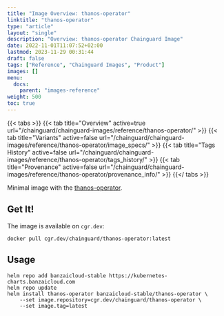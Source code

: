 ```yaml
---
title: "Image Overview: thanos-operator"
linktitle: "thanos-operator"
type: "article"
layout: "single"
description: "Overview: thanos-operator Chainguard Image"
date: 2022-11-01T11:07:52+02:00
lastmod: 2023-11-29 00:31:44
draft: false
tags: ["Reference", "Chainguard Images", "Product"]
images: []
menu: 
  docs: 
    parent: "images-reference"
weight: 500
toc: true
---
```


{{< tabs >}}
{{< tab title="Overview" active=true url="/chainguard/chainguard-images/reference/thanos-operator/" >}}
{{< tab title="Variants" active=false url="/chainguard/chainguard-images/reference/thanos-operator/image_specs/" >}}
{{< tab title="Tags History" active=false url="/chainguard/chainguard-images/reference/thanos-operator/tags_history/" >}}
{{< tab title="Provenance" active=false url="/chainguard/chainguard-images/reference/thanos-operator/provenance_info/" >}}
{{</ tabs >}}



<!--overview:start-->
Minimal image with the [thanos-operator](https://github.com/banzaicloud/thanos-operator).
<!--overview:end-->

<!--getting:start-->
## Get It!
The image is available on `cgr.dev`:

```
docker pull cgr.dev/chainguard/thanos-operator:latest
```
<!--getting:end-->

<!--body:start-->
## Usage

```shell
helm repo add banzaicloud-stable https://kubernetes-charts.banzaicloud.com
helm repo update
helm install thanos-operator banzaicloud-stable/thanos-operator \
    --set image.repository=cgr.dev/chainguard/thanos-operator \
    --set image.tag=latest
```
<!--body:end-->

